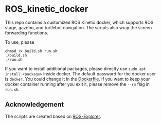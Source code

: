 # ROS_kinetic_docker

This repo contains a customized ROS Kinetic docker, which supports ROS stage, gazebo, and turtlebot navigation. The scripts also wrap the screen forwarding functions.

To use, please

```
chmod +x build.sh run.sh
./build.sh
./run.sh
``` 

If you want to install additional packages, please direclty use `sudo apt install <package>` inside docker. The default password for the docker user is `docker`. You could change it in the [Dockerfile](https://github.com/Yusufma03/ROS_kinetic_docker/blob/b50f3f038a7ca0eced9afad3a7360473467626fb/Dockerfile#L33). If you want to keep your docker container running after you exit it, please remove the `--rm` flag in `run.sh`.

## Acknowledgement

The scripts are created based on [ROS-Explorer](https://github.com/atilaromero/ros-explorer).
